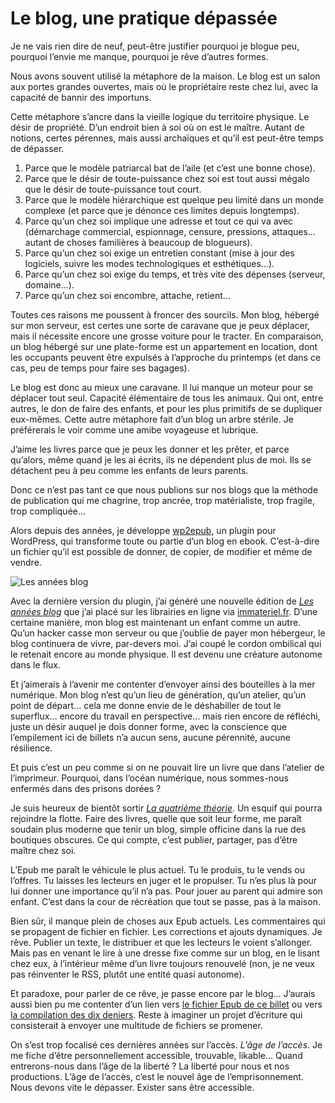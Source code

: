 # Le blog, une pratique dépassée

Je ne vais rien dire de neuf, peut-être justifier pourquoi je blogue peu, pourquoi l’envie me manque, pourquoi je rêve d’autres formes.<span id="more-30510"></span>

Nous avons souvent utilisé la métaphore de la maison. Le blog est un salon aux portes grandes ouvertes, mais où le propriétaire reste chez lui, avec la capacité de bannir des importuns.

Cette métaphore s’ancre dans la vieille logique du territoire physique. Le désir de propriété. D’un endroit bien à soi où on est le maître. Autant de notions, certes pérennes, mais aussi archaïques et qu’il est peut-être temps de dépasser.

1. Parce que le modèle patriarcal bat de l’aile (et c’est une bonne chose).
2. Parce que le désir de toute-puissance chez soi est tout aussi mégalo que le désir de toute-puissance tout court.
3. Parce que le modèle hiérarchique est quelque peu limité dans un monde complexe (et parce que je dénonce ces limites depuis longtemps).
4. Parce qu’un chez soi implique une adresse et tout ce qui va avec (démarchage commercial, espionnage, censure, pressions, attaques… autant de choses familières à beaucoup de blogueurs).
5. Parce qu’un chez soi exige un entretien constant (mise à jour des logiciels, suivre les modes technologiques et esthétiques…).
6. Parce qu’un chez soi exige du temps, et très vite des dépenses (serveur, domaine…).
7. Parce qu’un chez soi encombre, attache, retient…

Toutes ces raisons me poussent à froncer des sourcils. Mon blog, hébergé sur mon serveur, est certes une sorte de caravane que je peux déplacer, mais il nécessite encore une grosse voiture pour le tracter. En comparaison, un blog hébergé sur une plate-forme est un appartement en location, dont les occupants peuvent être expulsés à l’approche du printemps (et dans ce cas, peu de temps pour faire ses bagages).

Le blog est donc au mieux une caravane. Il lui manque un moteur pour se déplacer tout seul. Capacité élémentaire de tous les animaux. Qui ont, entre autres, le don de faire des enfants, et pour les plus primitifs de se dupliquer eux-mêmes. Cette autre métaphore fait d’un blog un arbre stérile. Je préférerais le voir comme une amibe voyageuse et lubrique.

J’aime les livres parce que je peux les donner et les prêter, et parce qu’alors, même quand je les ai écrits, ils ne dépendent plus de moi. Ils se détachent peu à peu comme les enfants de leurs parents.

Donc ce n’est pas tant ce que nous publions sur nos blogs que la méthode de publication qui me chagrine, trop ancrée, trop matérialiste, trop fragile, trop compliquée…

Alors depuis des années, je développe [wp2epub](https://tcrouzet.com/wp2epub/), un plugin pour WordPress, qui transforme toute ou partie d’un blog en ebook. C’est-à-dire un fichier qu’il est possible de donner, de copier, de modifier et même de vendre.

![Les années blog](https://tcrouzet.com/images_tc/2013/01/cover.png)

Avec la dernière version du plugin, j’ai généré une nouvelle édition de [*Les années blog*](https://tcrouzet.com/les-annees-blog/) que j’ai placé sur les librairies en ligne via [immateriel.fr](http://www.immateriel.fr/). D’une certaine manière, mon blog est maintenant un enfant comme un autre. Qu’un hacker casse mon serveur ou que j’oublie de payer mon hébergeur, le blog continuera de vivre, par-devers moi. J’ai coupé le cordon ombilical qui le retenait encore au monde physique. Il est devenu une créature autonome dans le flux.

Et j’aimerais à l’avenir me contenter d’envoyer ainsi des bouteilles à la mer numérique. Mon blog n’est qu’un lieu de génération, qu’un atelier, qu’un point de départ… cela me donne envie de le déshabiller de tout le superflux… encore du travail en perspective… mais rien encore de réfléchi, juste un désir auquel je dois donner forme, avec la conscience que l’empilement ici de billets n’a aucun sens, aucune pérennité, aucune résilience.

Et puis c’est un peu comme si on ne pouvait lire un livre que dans l’atelier de l’imprimeur. Pourquoi, dans l’océan numérique, nous sommes-nous enfermés dans des prisons dorées ?

Je suis heureux de bientôt sortir [*La quatrième théorie*](https://tcrouzet.com/la-quatrieme-theorie/). Un esquif qui pourra rejoindre la flotte. Faire des livres, quelle que soit leur forme, me paraît soudain plus moderne que tenir un blog, simple officine dans la rue des boutiques obscures. Ce qui compte, c’est publier, partager, pas d’être maître chez soi.

L’Epub me paraît le véhicule le plus actuel. Tu le produis, tu le vends ou l’offres. Tu laisses les lecteurs en juger et le propulser. Tu n’es plus là pour lui donner une importance qu’il n’a pas. Pour jouer au parent qui admire son enfant. C’est dans la cour de récréation que tout se passe, pas à la maison.

Bien sûr, il manque plein de choses aux Epub actuels. Les commentaires qui se propagent de fichier en fichier. Les corrections et ajouts dynamiques. Je rêve. Publier un texte, le distribuer et que les lecteurs le voient s’allonger. Mais pas en venant le lire à une dresse fixe comme sur un blog, en le lisant chez eux, à l’intérieur même d’un livre toujours renouvelé (non, je ne veux pas réinventer le RSS, plutôt une entité quasi autonome).

Et paradoxe, pour parler de ce rêve, je passe encore par le blog… J’aurais aussi bien pu me contenter d’un lien vers [le fichier Epub de ce billet](https://tcrouzet.com/wp-content/epub?epub=30510) ou vers [la compilation des dix deniers](https://tcrouzet.com/wp-content/epub/?epub=last10%7C-noepub,-Lifestream,-Photoblog). Reste à imaginer un projet d’écriture qui consisterait à envoyer une multitude de fichiers se promener.

On s’est trop focalisé ces dernières années sur l’accès. *L’âge de l’accès*. Je me fiche d’être personnellement accessible, trouvable, likable… Quand entrerons-nous dans l’âge de la liberté ? La liberté pour nous et nos productions. L’âge de l’accès, c’est le nouvel âge de l’emprisonnement. Nous devons vite le dépasser. Exister sans être accessible.